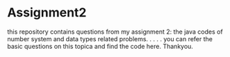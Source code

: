 # Assignment2
this repository contains questions from my assignment 2: the java codes of number system and data types related problems.
.
.
.
.
you can refer the basic questions on this topica and find the code here. Thankyou.
